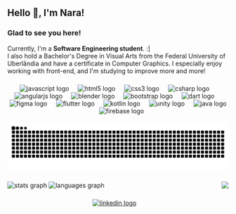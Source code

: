 <h2 align="left">Hello 👋, I'm Nara!</h2>

###

<p align="left">
  <h3> Glad to see you here! </h3>
  Currently, I'm a <b>Software Engineering student</b>. :]<br>I also hold a Bachelor's Degree in Visual Arts from the Federal University of Uberlândia and have a certificate in Computer Graphics. I especially enjoy working with front-end, and I'm studying to improve more and more! </p>

###

<div align="center">
  <img src="https://cdn.jsdelivr.net/gh/devicons/devicon/icons/javascript/javascript-original.svg" height="30" alt="javascript logo"  />
  <img width="12" />
  <img src="https://cdn.jsdelivr.net/gh/devicons/devicon/icons/html5/html5-original.svg" height="30" alt="html5 logo"  />
  <img width="12" />
  <img src="https://cdn.jsdelivr.net/gh/devicons/devicon/icons/css3/css3-original.svg" height="30" alt="css3 logo"  />
  <img width="12" />
  <img src="https://cdn.jsdelivr.net/gh/devicons/devicon/icons/csharp/csharp-original.svg" height="30" alt="csharp logo"  />
  <img width="12" />
  <img src="https://cdn.jsdelivr.net/gh/devicons/devicon/icons/angularjs/angularjs-original.svg" height="30" alt="angularjs logo"  />
  <img width="12" />
  <img src="https://cdn.jsdelivr.net/gh/devicons/devicon/icons/blender/blender-original.svg" height="30" alt="blender logo"  />
  <img width="12" />
  <img src="https://cdn.jsdelivr.net/gh/devicons/devicon/icons/bootstrap/bootstrap-original.svg" height="30" alt="bootstrap logo"  />
  <img width="12" />
  <img src="https://cdn.jsdelivr.net/gh/devicons/devicon/icons/dart/dart-original.svg" height="30" alt="dart logo"  />
  <img width="12" />
  <img src="https://cdn.jsdelivr.net/gh/devicons/devicon/icons/figma/figma-original.svg" height="30" alt="figma logo"  />
  <img width="12" />
  <img src="https://cdn.jsdelivr.net/gh/devicons/devicon/icons/flutter/flutter-original.svg" height="30" alt="flutter logo"  />
  <img width="12" />
  <img src="https://cdn.jsdelivr.net/gh/devicons/devicon/icons/kotlin/kotlin-original.svg" height="30" alt="kotlin logo"  />
  <img width="12" />
  <img src="https://cdn.jsdelivr.net/gh/devicons/devicon/icons/unity/unity-original.svg" height="30" alt="unity logo"  />
  <img width="12" />
  <img src="https://cdn.jsdelivr.net/gh/devicons/devicon/icons/java/java-original.svg" height="30" alt="java logo"  />
  <img width="12" />
  <img src="https://cdn.jsdelivr.net/gh/devicons/devicon/icons/firebase/firebase-plain.svg" height="30" alt="firebase logo"  />
</div>

<br clear="both">
<div align="center">
<picture>
  <source media="(prefers-color-scheme: dark)" srcset="https://raw.githubusercontent.com/NaraCaroline/NaraCaroline/output/github-snake-dark.svg" />
  <source media="(prefers-color-scheme: light)" srcset="https://raw.githubusercontent.com/NaraCaroline/NaraCaroline/output/github-snake.svg" />
  <img alt="github-snake" src="https://raw.githubusercontent.com/NaraCaroline/NaraCaroline/output/github-snake.svg" />
</picture>
</div>

###

<img src="https://media3.giphy.com/media/v1.Y2lkPTc5MGI3NjExbnljeWx4cGk1eGMxeGtocTR1M2VjemM2aHAwNGxpc2QzMDF1YWFkayZlcD12MV9pbnRlcm5hbF9naWZfYnlfaWQmY3Q9Zw/31okQMieMOiOw3m2XU/giphy.gif" align="right" height="150" />


###

<div align="left">
  <img src="https://github-readme-stats.vercel.app/api?username=NaraCaroline&hide_title=false&hide_rank=false&show_icons=true&include_all_commits=true&count_private=true&disable_animations=false&theme=outrun&locale=en&hide_border=false" height="150" alt="stats graph"  />
  <img src="https://github-readme-stats.vercel.app/api/top-langs?username=NaraCaroline&locale=en&hide_title=false&layout=compact&card_width=320&langs_count=5&theme=outrun&hide_border=false" height="150" alt="languages graph"  />
</div>

###

<div align="center">
  <a href="https://www.linkedin.com/in/naracaroline/" target="_blank">
    <img src="https://img.shields.io/static/v1?message=LinkedIn&logo=linkedin&label=&color=0077B5&logoColor=white&labelColor=&style=for-the-badge" height="35" alt="linkedin logo"  />
  </a>
</div>
